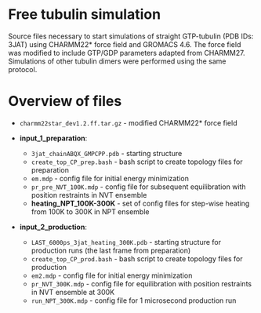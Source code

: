 # Free tubulin simulation

Source files necessary to start simulations of straight GTP-tubulin (PDB IDs: 3JAT) using CHARMM22* force field and GROMACS 4.6. The force field was modified to include GTP/GDP parameters adapted from CHARMM27. Simulations of other tubulin dimers were performed using the same protocol.

# Overview of files

* `charmm22star_dev1.2.ff.tar.gz` - modified CHARMM22* force field

* **input_1_preparation**:
  * `3jat_chainABQX_GMPCPP.pdb` - starting structure
  * `create_top_CP_prep.bash` - bash script to create topology files for preparation
  * `em.mdp` - config file for initial energy minimization
  * `pr_pre_NVT_100K.mdp` - config file for subsequent equilibration with position restraints in NVT ensemble
  * **heating_NPT_100K-300K** - set of config files for step-wise heating from 100K to 300K in NPT ensemble

* **input_2_production**:
  * `LAST_6000ps_3jat_heating_300K.pdb` - starting structure for production runs (the last frame from preparation)
  * `create_top_CP_prod.bash` - bash script to create topology files for production
  * `em2.mdp` - config file for initial energy minimization
  * `pr_NVT_300K.mdp` - config file for equilibration with position restraints in NVT ensemble at 300K
  * `run_NPT_300K.mdp` - config file for 1 microsecond production run
